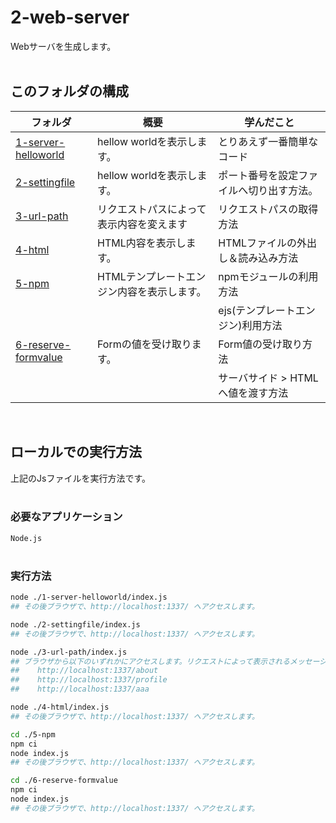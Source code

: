 # 2-web-server
Webサーバを生成します。  
<br>

## このフォルダの構成  
| フォルダ                                                  | 概要                      | 学んだこと                 |
| ----------------------------------------------------- | ----------------------- | --------------------- |
| [1-server-helloworld](./1-server-helloworld)          | hellow worldを表示します。     | とりあえず一番簡単なコード         |
| [2-settingfile](./2-settingfile)                      | hellow worldを表示します。     | ポート番号を設定ファイルへ切り出す方法。  |
| [3-url-path](./3-url-path/index.js)                   | リクエストパスによって表示内容を変えます    | リクエストパスの取得方法          |
| [4-html](./4-html/index.js)                           | HTML内容を表示します。           | HTMLファイルの外出し＆読み込み方法   |
| [5-npm](./5-npm/index.js)                             | HTMLテンプレートエンジン内容を表示します。 | npmモジュールの利用方法         |
|                                                       |                         | ejs(テンプレートエンジン)利用方法   |
| [6-reserve-formvalue](./6-reserve-formvalue/index.js) | Formの値を受け取ります。          | Form値の受け取り方法          |
|                                                       |                         | サーバサイド > HTML へ値を渡す方法 |
<br>

## ローカルでの実行方法
上記のJsファイルを実行方法です。  
<br>

### 必要なアプリケーション
```Node.js```  
<br>


### 実行方法
```sh 
node ./1-server-helloworld/index.js
## その後ブラウザで、http://localhost:1337/ へアクセスします。

node ./2-settingfile/index.js
## その後ブラウザで、http://localhost:1337/ へアクセスします。

node ./3-url-path/index.js
## ブラウザから以下のいずれかにアクセスします。リクエストによって表示されるメッセージが変わります。
##    http://localhost:1337/about
##    http://localhost:1337/profile
##    http://localhost:1337/aaa

node ./4-html/index.js 
## その後ブラウザで、http://localhost:1337/ へアクセスします。

cd ./5-npm
npm ci
node index.js 
## その後ブラウザで、http://localhost:1337/ へアクセスします。

cd ./6-reserve-formvalue
npm ci
node index.js 
## その後ブラウザで、http://localhost:1337/ へアクセスします。

```
